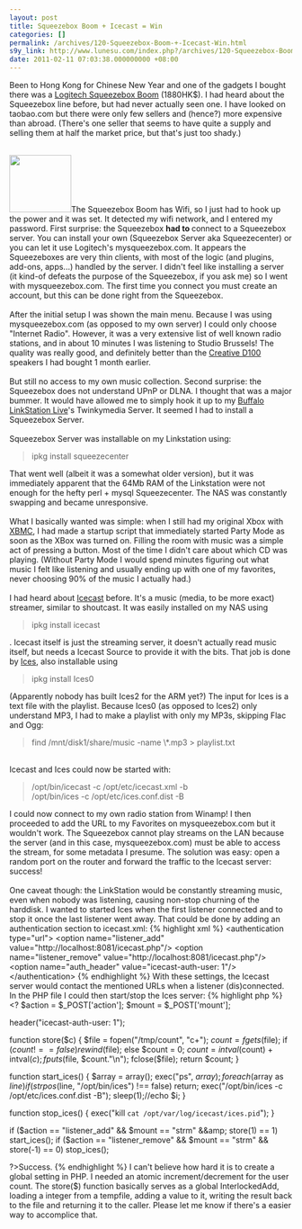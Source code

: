 ```yaml
---
layout: post
title: Squeezebox Boom + Icecast = Win
categories: []
permalink: /archives/120-Squeezebox-Boom-+-Icecast-Win.html
s9y_link: http://www.lunesu.com/index.php?/archives/120-Squeezebox-Boom-+-Icecast-Win.html
date: 2011-02-11 07:03:38.000000000 +08:00
---
```

Been to Hong Kong for Chinese New Year and one of the gadgets I bought there was a <a href="http://www.logitech.com/en-us/speakers-audio/wireless-music-systems/devices/4707" title="Logitech Squeezebox Boom">Logitech Squeezebox Boom</a> (1880HK$). I had heard about the Squeezebox line before, but had never actually seen one. I have looked on taobao.com but there were only few sellers and (hence?) more expensive than abroad. (There's one seller that seems to have quite a supply and selling them at half the market price, but that's just too shady.)<br />
<br />
<!-- s9ymdb:143 --><img class="serendipity_image_right" width="110" height="102"  src="http://www.lunesu.com/uploads/180px-Boom_200.serendipityThumb.jpg"  alt="" />The Squeezebox Boom has Wifi, so I just had to hook up the power and it was set. It detected my wifi network, and I entered my password. First surprise: the Squeezebox <strong>had to </strong>connect to a Squeezebox server. You can install your own (Squeezebox Server aka Squeezecenter) or you can let it use Logitech's mysqueezebox.com. It appears the Squeezeboxes are very thin clients, with most of the logic (and plugins, add-ons, apps...) handled by the server. I didn't feel like installing a server (it kind-of defeats the purpose of the Squeezebox, if you ask me) so I went with mysqueezebox.com. The first time you connect you must create an account, but this can be done right from the Squeezebox. <br />
<br />
After the initial setup I was shown the main menu. Because I was using mysqueezebox.com (as opposed to my own server) I could only choose "Internet Radio". However, it was a very extensive list of well known radio stations, and in about 10 minutes I was listening to Studio Brussels! The quality was really good, and definitely better than the <a href="http://us.store.creative.com/Creative-D100-Wireless-Bluetooth-Speakers-Black/M/B003N9SR00.htm" title="Creative Labs D100">Creative D100</a> speakers I had bought 1 month earlier.<br />
<br />
But still no access to my own music collection. Second surprise: the Squeezebox does not understand UPnP or DLNA. I thought that was a major bummer. It would have allowed me to simply hook it up to my <a href="http://www.buffalotech.com/products/network-storage/home-and-small-office/linkstation-live-ls-chl/" title="Buffalo LinkStation Live">Buffalo LinkStation Live</a>'s Twinkymedia Server. It seemed I had to install a Squeezebox Server.<br />
<br />
Squeezebox Server was installable on my Linkstation using: <blockquote>ipkg install squeezecenter</blockquote>That went well (albeit it was a somewhat older version), but it was immediately apparent that the 64Mb RAM of the Linkstation were not enough for the hefty perl + mysql Squeezecenter. The NAS was constantly swapping and became unresponsive.<br />
<br />
What I basically wanted was simple: when I still had my original Xbox with <a href="http://xbmc.org/" title="XBox Media Center">XBMC</a>, I had made a startup script that immediately started Party Mode as soon as the XBox was turned on. Filling the room with music was a simple act of pressing a button. Most of the time I didn't care about which CD was playing. (Without Party Mode I would spend minutes figuring out what music I felt like listening and usually ending up with one of my favorites, never choosing 90% of the music I actually had.)<br />
<br />
I had heard about <a href="http://www.icecast.org/" title="Icecast.org">Icecast</a> before. It's a music (media, to be more exact) streamer, similar to shoutcast. It was easily installed on my NAS using <blockquote>ipkg install icecast</blockquote>. Icecast itself is just the streaming server, it doesn't actually read music itself, but needs a Icecast Source to provide it with the bits. That job is done by <a href="http://www.icecast.org/ices.php" title="Icecast Source">Ices</a>, also installable using<blockquote>ipkg install Ices0</blockquote>(Apparently nobody has built Ices2 for the ARM yet?) The input for Ices is a text file with the playlist. Because Ices0 (as opposed to Ices2) only understand MP3, I had to make a playlist with only my MP3s, skipping Flac and Ogg:<blockquote>find /mnt/disk1/share/music -name \*.mp3 &gt; playlist.txt</blockquote><br />
Icecast and Ices could now be started with:<blockquote>/opt/bin/icecast -c /opt/etc/icecast.xml -b<br />
/opt/bin/ices -c /opt/etc/ices.conf.dist -B</blockquote>I could now connect to my own radio station from Winamp! I then proceeded to add the URL to my Favorites on mysqueezebox.com but it wouldn't work. The Squeezebox cannot play streams on the LAN because the server (and in this case, mysqueezebox.com) must be able to access the stream, for some metadata I presume. The solution was easy: open a random port on the router and forward the traffic to the Icecast server: success!<br />
<br />
One caveat though: the LinkStation would be constantly streaming music, even when nobody was listening, causing non-stop churning of the harddisk. I wanted to started Ices when the first listener connected and to stop it once the last listener went away. That could be done by adding an authentication section to icecast.xml:
{% highlight xml %}
&lt;authentication type="url"&gt;
  &lt;option name="listener_add" value="http://localhost:8081/icecast.php"/&gt;
  &lt;option name="listener_remove" value="http://localhost:8081/icecast.php"/&gt;
  &lt;option name="auth_header" value="icecast-auth-user: 1"/&gt;
&lt;/authentication&gt;
{% endhighlight %}
With these settings, the Icecast server would contact the mentioned URLs when a listener (dis)connected. In the PHP file I could then start/stop the Ices server:
{% highlight php %}
&lt;?
$action = $_POST['action'];
$mount = $_POST['mount'];

header("icecast-auth-user: 1");

function store($c)
{
  $file = fopen("/tmp/count", "c+");
  $count = fgets($file);
  if ($count !== false)
    rewind($file);
  else
    $count = 0;
  $count = intval($count) + intval($c);
  fputs($file, $count."\n");
  fclose($file);
  return $count;
}

function start_ices()
{
  $array = array();
  exec("ps", $array);
  foreach($array as $line)
    if (strpos($line, "/opt/bin/ices") !== false)
      return;
  exec("/opt/bin/ices -c /opt/etc/ices.conf.dist -B");
  sleep(1);//echo $i;
}

function stop_ices()
{
  exec("kill `cat /opt/var/log/icecast/ices.pid`");
}

if ($action == "listener_add" &&amp; $mount == "strm" &&amp; store(1) == 1)
  start_ices();
if ($action == "listener_remove" &&amp; $mount == "strm" &&amp; store(-1) == 0)
  stop_ices();

?&gt;Success.
{% endhighlight %}
I can't believe how hard it is to create a global setting in PHP. I needed an atomic increment/decrement for the user count. The store($) function basically serves as a global InterlockedAdd, loading a integer from a tempfile, adding a value to it, writing the result back to the file and returning it to the caller.  Please let me know if there's a easier way to accomplice that.
